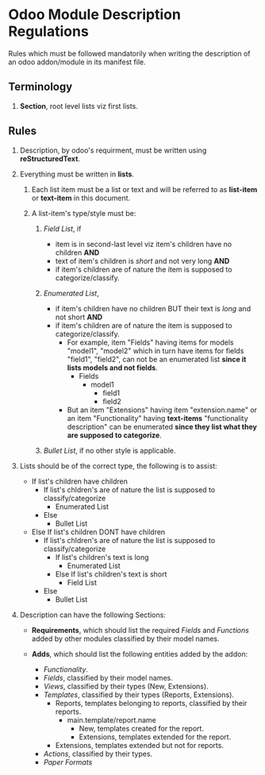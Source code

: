 # **Odoo Module Description Regulations**

Rules which must be followed mandatorily when writing the description of an odoo addon/module in its manifest file.

## Terminology
1. **Section**, root level lists viz first lists.

## Rules

1. Description, by odoo's requirment, must be written using  **reStructuredText**.

2. Everything must be written in **lists**.
	1. Each list item must be a list or text and will be referred to as **list-item** or **text-item** in this document.

	2. A list-item's type/style must be:
		1. *Field List*, if 
			- item is in second-last level viz item's children have no children **AND**
			- text of item's children is *short* and not very long **AND**
			- if item's children are of nature the item is supposed to categorize/classify.
		2. *Enumerated List*, 
			- if item's children have no children BUT their text is *long* and not short **AND**
			- if item's children are of nature the item is supposed to categorize/classify.
				- For example, item "Fields" having items for models "model1", "model2" which in turn have items for fields "field1", "field2", can not be an enumerated list **since it lists models and not fields**.
					- Fields
						- model1
							- field1
							- field2
				- But an item "Extensions" having item "extension.name" or an item "Functionality" having **text-items** "functionality description" can be enumerated **since they list what they are supposed to categorize**.

		3. *Bullet List*, if no other style is applicable.

3. Lists should be of the correct type, the following is to assist:
	- If list's children have children
		- If list's chldren's are of nature the list is supposed to classify/categorize
			- Enumerated List
		- Else
			- Bullet List
	- Else If list's children DONT have children
		- If list's chldren's are of nature the list is supposed to classify/categorize
			- If list's children's text is long
				- Enumerated List
			- Else If list's children's text is short
				- Field List
		- Else
			- Bullet List

4. Description can have the following Sections:
	- **Requirements**, which should list the required *Fields* and *Functions* added by other modules classified by their model names.

	- **Adds**, which should list the following entities added by the addon:
		- *Functionality*.
		- *Fields*, classified by their model names.
		- *Views*, classified by their types (New, Extensions).
		- *Templates*, classified by their types (Reports, Extensions).
			- Reports, templates belonging to reports, classified by their reports.
				- main.template/report.name
					- New, templates created for the report.
					- Extensions, templates extended for the report.
			- Extensions, templates extended but not for reports.
		- *Actions*, classified by their types.
		- *Paper Formats*